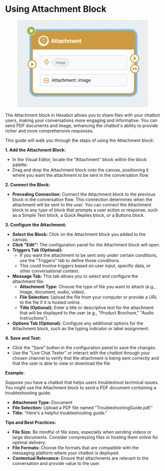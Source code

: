 # Using Attachment Block

<figure><img src="../../../.gitbook/assets/image (4) (1) (1).png" alt=""><figcaption></figcaption></figure>

The Attachment block in Hexabot allows you to share files with your chatbot users, making your conversations more engaging and informative. You can send PDF documents and image, enhancing the chatbot's ability to provide richer and more comprehensive responses.

This guide will walk you through the steps of using the Attachment block:

**1. Add the Attachment Block:**

* In the Visual Editor, locate the "Attachment" block within the block palette.
* Drag and drop the Attachment block onto the canvas, positioning it where you want the attachment to be sent in the conversation flow.

**2. Connect the Block:**

* **Preceding Connection:** Connect the Attachment block to the previous block in the conversation flow. This connection determines when the attachment will be sent to the user. You can connect the Attachment block to any type of block that prompts a user action or response, such as a Simple Text block, a Quick Replies block, or a Buttons block.

**3. Configure the Attachment:**

* **Select the Block:** Click on the Attachment block you added to the canvas.
* **Click "Edit":** The configuration panel for the Attachment block will open.
* **Triggers Tab (Optional):**
  * If you want the attachment to be sent only under certain conditions, use the "Triggers" tab to define those conditions.
  * This could involve triggers based on user input, specific data, or other conversational context.
* **Message Tab:** This tab allows you to select and configure the attachment file:
  * **Attachment Type:** Choose the type of file you want to attach (e.g., image, document, audio, video).
  * **File Selection:** Upload the file from your computer or provide a URL to the file if it is hosted online.
  * **Title (Optional):** Enter a title or descriptive text for the attachment that will be displayed to the user (e.g., "Product Brochure," "Audio Instructions").
* **Options Tab (Optional):** Configure any additional options for the Attachment block, such as the typing indicator or label assignment.

**4. Save and Test:**

* Click the "Save" button in the configuration panel to save the changes.
* Use the "Live Chat Tester" or interact with the chatbot through your chosen channel to verify that the attachment is being sent correctly and that the user is able to view or download the file.

**Example:**

Suppose you have a chatbot that helps users troubleshoot technical issues. You might use the Attachment block to send a PDF document containing a troubleshooting guide:

* **Attachment Type:** Document
* **File Selection:** Upload a PDF file named "TroubleshootingGuide.pdf."
* **Title:** "Here's a helpful troubleshooting guide."

**Tips and Best Practices:**

* **File Size:** Be mindful of file sizes, especially when sending videos or large documents. Consider compressing files or hosting them online for optimal delivery.
* **File Formats:** Choose file formats that are compatible with the messaging platform where your chatbot is deployed.
* **Contextual Relevance:** Ensure that attachments are relevant to the conversation and provide value to the user.
